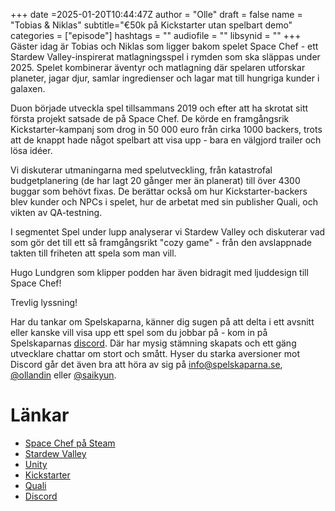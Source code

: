 +++
date =2025-01-20T10:44:47Z
author = "Olle"
draft = false
name = "Tobias & Niklas"
subtitle="€50k på Kickstarter utan spelbart demo"
categories = ["episode"]
hashtags = ""
audiofile = ""
libsynid = ""
+++
Gäster idag är Tobias och Niklas som ligger bakom spelet Space Chef - ett Stardew Valley-inspirerat matlagningsspel i rymden som ska släppas under 2025. Spelet kombinerar äventyr och matlagning där spelaren utforskar planeter, jagar djur, samlar ingredienser och lagar mat till hungriga kunder i galaxen.

Duon började utveckla spel tillsammans 2019 och efter att ha skrotat sitt första projekt satsade de på Space Chef. De körde en framgångsrik Kickstarter-kampanj som drog in 50 000 euro från cirka 1000 backers, trots att de knappt hade något spelbart att visa upp - bara en välgjord trailer och lösa idéer.

Vi diskuterar utmaningarna med spelutveckling, från katastrofal budgetplanering (de har lagt 20 gånger mer än planerat) till över 4300 buggar som behövt fixas. De berättar också om hur Kickstarter-backers blev kunder och NPCs i spelet, hur de arbetat med sin publisher Quali, och vikten av QA-testning.

I segmentet Spel under lupp analyserar vi Stardew Valley och diskuterar vad som gör det till ett så framgångsrikt "cozy game" - från den avslappnade takten till friheten att spela som man vill.

Hugo Lundgren som klipper podden har även bidragit med ljuddesign till Space Chef!

Trevlig lyssning!

Har du tankar om Spelskaparna, känner dig sugen på att delta i ett avsnitt eller kanske vill visa upp ett spel som du jobbar på - kom in på Spelskaparnas [discord](https://discord.gg/hBHEXss). Där har mysig stämning skapats och ett gäng utvecklare chattar om stort och smått. Hyser du starka aversioner mot Discord går det även bra att höra av sig på info@spelskaparna.se, [@ollandin](https://twitter.com/ollelandin) eller [@saikyun](https://twitter.com/Saikyun).

# Länkar
* [Space Chef på Steam](https://store.steampowered.com/app/1062700/Space_Chef/)
* [Stardew Valley](https://store.steampowered.com/app/413150/Stardew_Valley/)
* [Unity](https://unity.com/)
* [Kickstarter](https://www.kickstarter.com/)
* [Quali](https://www.quali.gg/)
* [Discord](https://discord.com/)